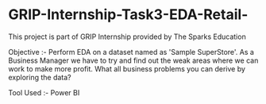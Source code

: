 # GRIP-Internship-Task3-EDA-Retail-
This project is part of GRIP Internship provided by The Sparks Education

Objective :-
Perform EDA on a dataset named as 'Sample SuperStore'.
As a Business Manager we have to try and find out the weak areas where we can work to make more profit. What all business problems you can derive by exploring the data?

Tool Used :- Power BI
